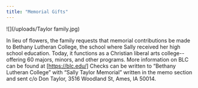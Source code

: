 ```yaml
---
title: "Memorial Gifts"
---
```


![](/uploads/Taylor family.jpg)

In lieu of flowers, the family requests that memorial contributions be made to Bethany Lutheran College, the school where Sally received her high school education. Today, it functions as a Christian liberal arts college--offering 60 majors, minors, and other programs. More information on BLC can be found at [https://blc.edu/] Checks can be written to “Bethany Lutheran College” with “Sally Taylor Memorial” written in the memo section and sent c/o Don Taylor, 3516 Woodland St, Ames, IA  50014.

